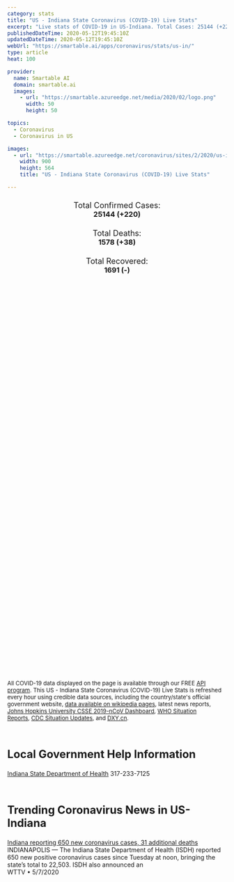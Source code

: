 ```yaml
---
category: stats
title: "US - Indiana State Coronavirus (COVID-19) Live Stats"
excerpt: "Live stats of COVID-19 in US-Indiana. Total Cases: 25144 (+220), Deaths: 1578 (+38), Recoveries: 1691(-)."
publishedDateTime: 2020-05-12T19:45:10Z
updatedDateTime: 2020-05-12T19:45:10Z
webUrl: "https://smartable.ai/apps/coronavirus/stats/us-in/"
type: article
heat: 100

provider:
  name: Smartable AI
  domain: smartable.ai
  images:
    - url: "https://smartable.azureedge.net/media/2020/02/logo.png"
      width: 50
      height: 50

topics:
  - Coronavirus
  - Coronavirus in US

images:
  - url: "https://smartable.azureedge.net/coronavirus/sites/2/2020/us-in.jpg"
    width: 900
    height: 564
    title: "US - Indiana State Coronavirus (COVID-19) Live Stats"

---
```

<div class="total-stats" style="text-align: center;">
    <h3>
	    <div style="font-size: 18px; font-weight: 400;">Total Confirmed Cases:</div>
	    25144 (<span class='red'>+220</span>)
    </h3>
    <h3>
	    <div style="font-size: 18px; font-weight: 400;">Total Deaths:</div>
	    1578 (<span class='red'>+38</span>)
    </h3>
    <h3>
	    <div style="font-size: 18px; font-weight: 400;">Total Recovered:</div>
	    1691 (-)
    </h3>
</div>

<script type="text/javascript" src="https://www.gstatic.com/charts/loader.js"></script>

<div id="time_series_chart" style="width: 100%; height: 400px;"></div>
<script type="text/javascript">
  google.charts.load('current', {'packages':['corechart']});
  google.charts.setOnLoadCallback(drawChart);
  function drawChart() {
    var data = google.visualization.arrayToDataTable([
      ['Date', 'Total Cases', 'Total Deaths', 'Total Recovered'],
      ['1/22/2020', 0, 0, 0],['1/23/2020', 0, 0, 0],['1/24/2020', 0, 0, 0],['1/25/2020', 0, 0, 0],['1/26/2020', 0, 0, 0],['1/27/2020', 0, 0, 0],['1/28/2020', 0, 0, 0],['1/29/2020', 0, 0, 0],['1/30/2020', 0, 0, 0],['1/31/2020', 0, 0, 0],['2/1/2020', 0, 0, 0],['2/2/2020', 0, 0, 0],['2/3/2020', 0, 0, 0],['2/4/2020', 0, 0, 0],['2/5/2020', 0, 0, 0],['2/6/2020', 0, 0, 0],['2/7/2020', 0, 0, 0],['2/8/2020', 0, 0, 0],['2/9/2020', 0, 0, 0],['2/10/2020', 0, 0, 0],['2/11/2020', 0, 0, 0],['2/12/2020', 0, 0, 0],['2/13/2020', 0, 0, 0],['2/14/2020', 0, 0, 0],['2/15/2020', 0, 0, 0],['2/16/2020', 0, 0, 0],['2/17/2020', 0, 0, 0],['2/18/2020', 0, 0, 0],['2/19/2020', 0, 0, 0],['2/20/2020', 0, 0, 0],['2/21/2020', 0, 0, 0],['2/22/2020', 0, 0, 0],['2/23/2020', 0, 0, 0],['2/24/2020', 0, 0, 0],['2/25/2020', 0, 0, 0],['2/26/2020', 0, 0, 0],['2/27/2020', 0, 0, 0],['2/28/2020', 0, 0, 0],['2/29/2020', 0, 0, 0],['3/1/2020', 0, 0, 0],['3/2/2020', 0, 0, 0],['3/3/2020', 0, 0, 0],['3/4/2020', 0, 0, 0],['3/5/2020', 0, 0, 0],['3/6/2020', 1, 0, 0],['3/7/2020', 1, 0, 0],['3/8/2020', 2, 0, 0],['3/9/2020', 3, 0, 0],['3/10/2020', 6, 0, 0],['3/11/2020', 11, 0, 0],['3/12/2020', 12, 0, 0],['3/13/2020', 12, 0, 0],['3/14/2020', 15, 0, 0],['3/15/2020', 20, 0, 0],['3/16/2020', 24, 2, 0],['3/17/2020', 30, 2, 0],['3/18/2020', 39, 2, 0],['3/19/2020', 61, 2, 0],['3/20/2020', 87, 3, 0],['3/21/2020', 128, 4, 0],['3/22/2020', 204, 7, 0],['3/23/2020', 271, 7, 0],['3/24/2020', 370, 12, 0],['3/25/2020', 479, 14, 0],['3/26/2020', 657, 17, 0],['3/27/2020', 981, 25, 0],['3/28/2020', 1232, 31, 0],['3/29/2020', 1514, 32, 0],['3/30/2020', 1787, 35, 0],['3/31/2020', 2159, 49, 0],['4/1/2020', 2569, 65, 0],['4/2/2020', 3039, 78, 0],['4/3/2020', 3437, 102, 0],['4/4/2020', 3973, 117, 0],['4/5/2020', 4431, 128, 0],['4/6/2020', 4976, 144, 0],['4/7/2020', 5530, 174, 0],['4/8/2020', 5963, 204, 28],['4/9/2020', 6371, 246, 28],['4/10/2020', 6925, 301, 58],['4/11/2020', 7451, 331, 58],['4/12/2020', 7941, 344, 105],['4/13/2020', 8310, 354, 105],['4/14/2020', 8515, 387, 131],['4/15/2020', 8949, 436, 146],['4/16/2020', 9537, 480, 150],['4/17/2020', 10154, 519, 150],['4/18/2020', 10641, 545, 173],['4/19/2020', 11211, 562, 1557],['4/20/2020', 11688, 577, 1559],['4/21/2020', 12097, 635, 1559],['4/22/2020', 12438, 666, 1559],['4/23/2020', 13039, 706, 1559],['4/24/2020', 13041, 706, 1559],['4/25/2020', 14399, 785, 175],['4/26/2020', 15023, 813, 175],['4/27/2020', 15971, 932, 175],['4/28/2020', 16592, 992, 175],['4/29/2020', 17186, 1065, 175],['4/30/2020', 17989, 1114, 175],['5/1/2020', 18626, 1166, 175],['5/2/2020', 19310, 1229, 175],['5/3/2020', 19944, 1246, 175],['5/4/2020', 20518, 1264, 175],['5/5/2020', 21046, 1326, 175],['5/6/2020', 21885, 1377, 1559],['5/7/2020', 22748, 1414, 1559],['5/8/2020', 23387, 1447, 1559],['5/9/2020', 24006, 1490, 1559],['5/10/2020', 24452, 1508, 1559],['5/11/2020', 24924, 1540, 1691],['5/12/2020', 25144, 1578, 1691],
    ]);
    var options = {
      curveType: 'none',
      chartArea: {'width': '80%', 'height': '80%'},
      legend: { position: 'top' },
      lineWidth: 5,
      colors: ['#f60109', '#444444', '#81B71F']
    };
    var chart = new google.visualization.LineChart(document.getElementById('time_series_chart'));
    chart.draw(data, options);
  }
</script>

<div id="geo_chart" style="width: 100%; height: 500px;"></div>
<script type="text/javascript">
  google.charts.load('current', {
    'packages':['geochart'],
    'mapsApiKey': 'AIzaSyDk1HhVhLaveyKrUhhHZ5YwzIpEcbdal6U'
  });
  google.charts.setOnLoadCallback(drawRegionsMap);
  function drawRegionsMap() {
    var data = google.visualization.arrayToDataTable([
      ['LATITUDE', 'LONGITUDE', 'DESCRIPTION', 'Total Cases', 'Total Deaths'],
      [39.8522, -77.2865, "Adams", 9, 1],[41.1966, -84.9245, "Allen", 839, 64],[39.2094, -85.9183, "Bartholomew", 363, 29],[40.0106, -86.4997, "Boone", 240, 34],[39.3085, -86.1227, "Brown", 26, 1],[40.5452, -86.5242, "Carroll", 71, 2],[40.8644, -86.5, "Cass", 1526, 4],[38.5395, -85.7655, "Clark", 385, 30],[39.2769, -87.1126, "Clay", 24, 1],[40.1944, -86.6671, "Clinton", 97, 2],[38.3714, -86.3444, "Crawford", 21, 1],[39.0676, -84.9053, "Dearborn", 151, 13],[39.4279, -85.6286, "Decatur", 223, 32],[41.3147, -84.9012, "DeKalb", 24, 2],[40.3138, -85.5009, "Delaware", 229, 19],[38.3934, -86.9404, "Dubois", 46, 0],[41.5336, -86.0138, "Elkhart", 497, 18],[39.6582, -85.141, "Fayette", 64, 4],[38.3513, -85.9372, "Floyd", 233, 30],[40.1089, -87.1577, "Fountain", 16, 2],[39.4233, -85.0114, "Franklin", 109, 8],[41.0192, -86.4125, "Fulton", 36, 1],[38.2786, -87.377, "Gibson", 8, 0],[40.6126, -85.5592, "Grant", 172, 18],[38.9879, -87.0813, "Greene", 151, 17],[39.9658, -86.1461, "Hamilton", 946, 86],[39.8857, -85.6086, "Hancock", 272, 20],[38.124, -85.9736, "Harrison", 161, 13],[39.8065, -86.5401, "Hendricks", 991, 66],[39.9973, -85.2512, "Henry", 88, 2],[40.4483, -86.1345, "Howard", 257, 10],[40.741, -85.5618, "Huntington", 14, 2],[38.8247, -86.1716, "Jackson", 284, 1],[40.9059, -87.1612, "Jasper", 46, 1],[38.9853, -85.6106, "Jennings", 98, 5],[39.4638, -86.1345, "Johnson", 842, 94],[38.7991, -87.4604, "Knox", 22, 0],[41.0743, -85.8923, "Kosciusko", 46, 2],[41.648, -85.4179, "LaGrange", 39, 2],[41.443, -87.4702, "Lake", 2516, 135],[41.7563, -86.8181, "LaPorte", 329, 12],[38.9172, -86.5557, "Lawrence", 121, 17],[40.2743, -85.8371, "Madison", 518, 66],[39.8362, -86.1752, "Marion", 7580, 455],[41.2159, -86.4236, "Marshall", 34, 1],[40.602, -85.9275, "Miami", 127, 1],[39.1637, -86.5257, "Monroe", 145, 9],[40.0428, -86.8975, "Montgomery", 141, 5],[39.5337, -86.3778, "Morgan", 211, 9],[40.9523, -87.299, "Newton", 66, 10],[41.4277, -85.355, "Noble", 136, 16],[38.9531, -84.8546, "Ohio", 9, 0],[38.5462, -86.6202, "Orange", 115, 19],[39.2861, -86.7726, "Owen", 28, 1],[41.685, -86.9804, "Porter", 338, 10],[38.2042, -87.9151, "Posey", 15, 0],[39.5211, -86.7995, "Putnam", 94, 5],[40.1898, -85.2037, "Randolph", 39, 2],[39.2373, -85.0931, "Ripley", 101, 6],[39.4981, -85.4676, "Rush", 48, 2],[38.6854, -85.7831, "Scott", 81, 2],[39.6738, -85.7052, "Shelby", 336, 23],[41.6228, -86.3377, "St. Joseph", 836, 31],[41.1989, -86.8922, "Starke", 22, 2],[41.6432, -85.005, "Steuben", 63, 2],[39.0973, -87.4074, "Sullivan", 20, 0],[38.7427, -85.0783, "Switzerland", 16, 0],[40.5076, -86.8527, "Tippecanoe", 245, 2],[40.3795, -86.0868, "Tipton", 21, 1],[38.024, -87.512, "Vanderburgh", 189, 2],[39.4936, -87.2667, "Vigo", 84, 7],[40.9807, -85.8393, "Wabash", 64, 2],[40.1973, -87.527, "Warren", 13, 1],[38.0469, -87.2847, "Warrick", 123, 20],[38.5549, -86.2778, "Washington", 48, 1],[39.9447, -84.8308, "Wayne", 150, 5],[40.6568, -85.2225, "Wells", 11, 0],[40.6622, -86.8678, "White", 152, 1],[41.2308, -85.3201, "Whitley", 22, 1],[38.7369, -85.5387, "Jefferson", 36, 0],[40.4882, -87.0857, "Benton", 13, 0],[40.492, -85.1468, "Jay", 23, 0],[40.4537, -85.3736, "Blackford", 14, 1],[38.1692, -86.8257, "Spencer", 10, 1],[39.7665, -87.2295, "Parke", 20, 0],[39.6349, -84.926, "Union", 19, 0],[38.7221, -86.8002, "Martin", 7, 0],[38.6679, -86.9974, "Daviess", 56, 17],[39.667, -87.5203, "Vermillion", 8, 0],[41.0535, -86.6037, "Pulaski", 34, 0],[37.9106, -86.7377, "Perry", 28, 0],[38.3827, -87.2129, "Pike", 3, 0],
    ]);
    var options = {
      backgroundColor: {fill:'transparent',stroke:'#FFF' ,strokeWidth:0 }, 
      displayMode: 'markers',
      region: 'US-IN', 
      resolution: 'metros',
      colorAxis: {colors: ['#F27D81', '#f60109']},
      sizeAxis: {minSize:3,  maxSize:12},
    };
    var chart = new google.visualization.GeoChart(document.getElementById('geo_chart'));
    chart.draw(data, options);
  };
</script>

<div id="geo_table"></div>
<script type="text/javascript">
  google.charts.load('current', {'packages':['table']});
  google.charts.setOnLoadCallback(drawTable);
  function drawTable() {
    var data = new google.visualization.DataTable();
    data.addColumn('string', 'Location');
    data.addColumn('number', 'Total Cases');
    data.addColumn('number', 'New Cases');
    data.addColumn('number', 'Active Cases');
    data.addColumn('number', 'Total Deaths');
    data.addColumn('number', 'New Deaths');
    data.addColumn('number', 'Total Recovered');
    data.addRows([
      [{v:"Adams", f:"Adams"}, 9, 0, 8, 1, 0, 0],[{v:"Allen", f:"Allen"}, 839, 5, 775, 64, 1, 0],[{v:"Bartholomew", f:"Bartholomew"}, 363, 3, 334, 29, 0, 0],[{v:"Boone", f:"Boone"}, 240, 3, 206, 34, 0, 0],[{v:"Brown", f:"Brown"}, 26, 0, 25, 1, 0, 0],[{v:"Carroll", f:"Carroll"}, 71, 0, 69, 2, 0, 0],[{v:"Cass", f:"Cass"}, 1526, 2, 1522, 4, 0, 0],[{v:"Clark", f:"Clark"}, 385, 3, 355, 30, 0, 0],[{v:"Clay", f:"Clay"}, 24, 0, 23, 1, 0, 0],[{v:"Clinton", f:"Clinton"}, 97, 1, 95, 2, 0, 0],[{v:"Crawford", f:"Crawford"}, 21, 0, 20, 1, 0, 0],[{v:"Dearborn", f:"Dearborn"}, 151, 0, 138, 13, 0, 0],[{v:"Decatur", f:"Decatur"}, 223, 3, 191, 32, 1, 0],[{v:"DeKalb", f:"DeKalb"}, 24, 0, 22, 2, 0, 0],[{v:"Delaware", f:"Delaware"}, 229, 0, 210, 19, 0, 0],[{v:"Dubois", f:"Dubois"}, 46, 0, 46, 0, 0, 0],[{v:"Elkhart", f:"Elkhart"}, 497, 3, 479, 18, 0, 0],[{v:"Fayette", f:"Fayette"}, 64, 2, 60, 4, 0, 0],[{v:"Floyd", f:"Floyd"}, 233, 0, 203, 30, 1, 0],[{v:"Fountain", f:"Fountain"}, 16, 0, 14, 2, 0, 0],[{v:"Franklin", f:"Franklin"}, 109, 2, 48, 8, 0, 53],[{v:"Fulton", f:"Fulton"}, 36, 0, 35, 1, 0, 0],[{v:"Gibson", f:"Gibson"}, 8, 0, 8, 0, 0, 0],[{v:"Grant", f:"Grant"}, 172, 0, 154, 18, 1, 0],[{v:"Greene", f:"Greene"}, 151, 0, 134, 17, 4, 0],[{v:"Hamilton", f:"Hamilton"}, 946, 10, 860, 86, 2, 0],[{v:"Hancock", f:"Hancock"}, 272, 2, 252, 20, 1, 0],[{v:"Harrison", f:"Harrison"}, 161, 1, 148, 13, 1, 0],[{v:"Hendricks", f:"Hendricks"}, 991, 15, 925, 66, 1, 0],[{v:"Henry", f:"Henry"}, 88, 3, 86, 2, 0, 0],[{v:"Howard", f:"Howard"}, 257, 1, 247, 10, 0, 0],[{v:"Huntington", f:"Huntington"}, 14, 0, 12, 2, 0, 0],[{v:"Jackson", f:"Jackson"}, 284, 2, 283, 1, 0, 0],[{v:"Jasper", f:"Jasper"}, 46, 0, 45, 1, 0, 0],[{v:"Jennings", f:"Jennings"}, 98, 0, 93, 5, 0, 0],[{v:"Johnson", f:"Johnson"}, 842, 15, 745, 94, 4, 3],[{v:"Knox", f:"Knox"}, 22, 0, 22, 0, 0, 0],[{v:"Kosciusko", f:"Kosciusko"}, 46, 1, 44, 2, 0, 0],[{v:"LaGrange", f:"LaGrange"}, 39, 0, 37, 2, 0, 0],[{v:"Lake", f:"Lake"}, 2516, 23, 2381, 135, 1, 0],[{v:"LaPorte", f:"LaPorte"}, 329, 0, 317, 12, 0, 0],[{v:"Lawrence", f:"Lawrence"}, 121, 1, 104, 17, 0, 0],[{v:"Madison", f:"Madison"}, 518, 6, 452, 66, 0, 0],[{v:"Marion", f:"Marion"}, 7580, 70, 7125, 455, 7, 0],[{v:"Marshall", f:"Marshall"}, 34, 0, 33, 1, 0, 0],[{v:"Miami", f:"Miami"}, 127, 1, 126, 1, 0, 0],[{v:"Monroe", f:"Monroe"}, 145, 0, 136, 9, 0, 0],[{v:"Montgomery", f:"Montgomery"}, 141, 1, 136, 5, 0, 0],[{v:"Morgan", f:"Morgan"}, 211, 3, 202, 9, 0, 0],[{v:"Newton", f:"Newton"}, 66, 0, 56, 10, 0, 0],[{v:"Noble", f:"Noble"}, 136, 1, 120, 16, 0, 0],[{v:"Ohio", f:"Ohio"}, 9, 0, 9, 0, 0, 0],[{v:"Orange", f:"Orange"}, 115, 0, 96, 19, 0, 0],[{v:"Owen", f:"Owen"}, 28, 0, 27, 1, 0, 0],[{v:"Porter", f:"Porter"}, 338, 7, 264, 10, 0, 64],[{v:"Posey", f:"Posey"}, 15, 0, 15, 0, 0, 0],[{v:"Putnam", f:"Putnam"}, 94, 4, 89, 5, 0, 0],[{v:"Randolph", f:"Randolph"}, 39, 2, 37, 2, 0, 0],[{v:"Ripley", f:"Ripley"}, 101, 0, 95, 6, 0, 0],[{v:"Rush", f:"Rush"}, 48, 0, 46, 2, 0, 0],[{v:"Scott", f:"Scott"}, 81, 0, 79, 2, 0, 0],[{v:"Shelby", f:"Shelby"}, 336, 11, 313, 23, 0, 0],[{v:"St. Joseph", f:"St. Joseph"}, 836, 7, 805, 31, 1, 0],[{v:"Starke", f:"Starke"}, 22, 0, 20, 2, 0, 0],[{v:"Steuben", f:"Steuben"}, 63, 0, 61, 2, 0, 0],[{v:"Sullivan", f:"Sullivan"}, 20, 0, 20, 0, 0, 0],[{v:"Switzerland", f:"Switzerland"}, 16, 0, 16, 0, 0, 0],[{v:"Tippecanoe", f:"Tippecanoe"}, 245, 1, 243, 2, 0, 0],[{v:"Tipton", f:"Tipton"}, 21, 0, 20, 1, 0, 0],[{v:"Vanderburgh", f:"Vanderburgh"}, 189, 0, 132, 2, 0, 55],[{v:"Vigo", f:"Vigo"}, 84, 1, 77, 7, 0, 0],[{v:"Wabash", f:"Wabash"}, 64, 0, 62, 2, 0, 0],[{v:"Warren", f:"Warren"}, 13, 0, 12, 1, 0, 0],[{v:"Warrick", f:"Warrick"}, 123, 0, 103, 20, 0, 0],[{v:"Washington", f:"Washington"}, 48, 0, 47, 1, 0, 0],[{v:"Wayne", f:"Wayne"}, 150, 0, 145, 5, 0, 0],[{v:"Wells", f:"Wells"}, 11, 0, 11, 0, 0, 0],[{v:"White", f:"White"}, 152, 0, 151, 1, 0, 0],[{v:"Whitley", f:"Whitley"}, 22, 0, 21, 1, 0, 0],[{v:"Jefferson", f:"Jefferson"}, 36, 0, 36, 0, 0, 0],[{v:"Benton", f:"Benton"}, 13, 0, 13, 0, 0, 0],[{v:"Jay", f:"Jay"}, 23, 0, 23, 0, 0, 0],[{v:"Blackford", f:"Blackford"}, 14, 0, 13, 1, 0, 0],[{v:"Spencer", f:"Spencer"}, 10, 0, 9, 1, 0, 0],[{v:"Parke", f:"Parke"}, 20, 0, 20, 0, 0, 0],[{v:"Union", f:"Union"}, 19, 0, 19, 0, 0, 0],[{v:"Martin", f:"Martin"}, 7, 0, 7, 0, 0, 0],[{v:"Daviess", f:"Daviess"}, 56, 0, 39, 17, 0, 0],[{v:"Vermillion", f:"Vermillion"}, 8, 0, 8, 0, 0, 0],[{v:"Pulaski", f:"Pulaski"}, 34, 0, 34, 0, 0, 0],[{v:"Perry", f:"Perry"}, 28, 4, 28, 0, 0, 0],[{v:"Pike", f:"Pike"}, 3, 0, 3, 0, 0, 0],
    ]);
    data.setProperty(0, 0, 'style', 'min-width:100px');
    var table = new google.visualization.Table(document.getElementById('geo_table'));
    table.draw(data, {allowHtml: true, sortColumn: 2, sortAscending: false, width: '660px', height: '100%'});
  }
</script>

<span style="font-size: 13px">All COVID-19 data displayed on the page is available through our FREE <a href="https://developer.smartable.ai">API program</a>. This US - Indiana State Coronavirus (COVID-19) Live Stats is refreshed every hour using credible data sources, including the country/state's official government website, <a href="https://en.wikipedia.org/wiki/2019%E2%80%9320_coronavirus_pandemic" target="_blank">data available on wikipedia pages</a>, latest news reports, <a href="https://systems.jhu.edu/research/public-health/ncov/" target="_blank">Johns Hopkins University CSSE 2019-nCoV Dashboard</a>, <a href="https://www.who.int/emergencies/diseases/novel-coronavirus-2019/situation-reports" target="_blank">WHO Situation Reports</a>, <a href="https://www.cdc.gov/coronavirus/2019-ncov/index.html" target="_blank">CDC Situation Updates</a>, and <a href="https://ncov.dxy.cn/ncovh5/view/pneumonia" target="_blank">DXY.cn</a>.</span>

<h2 id="news" class="center" style="margin-top: 60px; font-size: 25px;">Local Government Help Information</h2>
<div class="info center">
<a href="https://www.in.gov/isdh/28470.htm" target="_blank">Indiana State Department of Health</a> 317-233-7125
</div>
<h2 id="news" class="center" style="margin-top: 60px; font-size: 25px;">Trending Coronavirus News in US-Indiana</h2>
<div class="row">
<div class="col-md-6 col-sm-12">
  <div class="content-card">
	<a href="https://cbs4indy.com/news/indiana-reporting-650-new-coronavirus-cases-31-additional-deaths/"><div class="card-image" style="background-image: url(https://cbs4indy.com/wp-content/uploads/sites/22/2020/05/0507_Featured.png?w=1280&h=720&crop=1)"></div></a>
	<div class="content">
		<div class="card-title"><a href="https://cbs4indy.com/news/indiana-reporting-650-new-coronavirus-cases-31-additional-deaths/">Indiana reporting 650 new coronavirus cases, 31 additional deaths</a></div>
		<div class="card-excerpt">INDIANAPOLIS — The Indiana State Department of Health (ISDH) reported 650 new positive coronavirus cases since Tuesday at noon, bringing the state’s total to 22,503. ISDH also announced an</div>
		<div class="card-meta">
			<span class="card-provider">WTTV</span> • <span class="card-date">5/7/2020</span>
		</div>
	</div>
  </div>
</div>

</div>

